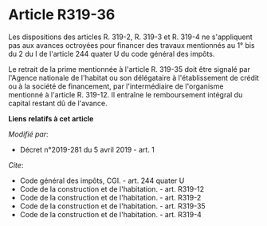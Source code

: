 # Article R319-36

Les dispositions des articles R. 319-2, R. 319-3 et R. 319-4 ne s'appliquent pas aux avances octroyées pour financer des
travaux mentionnés au 1° bis du 2 du I de l'article 244 quater U du code général des impôts.

Le retrait de la prime mentionnée à l'article R. 319-35 doit être signalé par l'Agence nationale de l'habitat ou son
délégataire à l'établissement de crédit ou à la société de financement, par l'intermédiaire de l'organisme mentionné à
l'article R. 319-12. Il entraîne le remboursement intégral du capital restant dû de l'avance.

**Liens relatifs à cet article**

_Modifié par_:

  - Décret n°2019-281 du 5 avril 2019 - art. 1

_Cite_:

  - Code général des impôts, CGI. - art. 244 quater U
  - Code de la construction et de l'habitation. - art. R319-12
  - Code de la construction et de l'habitation. - art. R319-2
  - Code de la construction et de l'habitation. - art. R319-35
  - Code de la construction et de l'habitation. - art. R319-4
